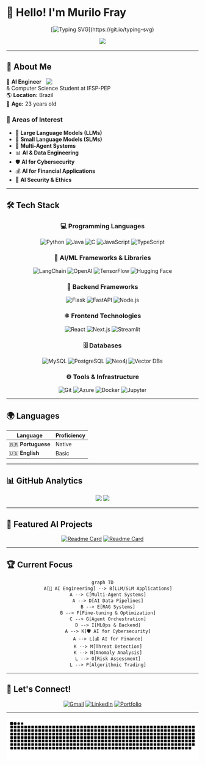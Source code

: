 # 👋 Hello! I'm Murilo Fray

<div align="center">
  
  [![Typing SVG](https://readme-typing-svg.herokuapp.com?font=Fira+Code&size=22&duration=3000&pause=1000&color=6366F1&center=true&vCenter=true&width=600&lines=AI+Engineer+%26+Computer+Science+Student;Passionate+about+LLMs+%26+Multi-Agent+Systems;Backend+Developer;Always+learning+something+new!)](https://git.io/typing-svg)
  
  <img src="https://media2.giphy.com/media/v1.Y2lkPTc5MGI3NjExZTZscDFuaXhxYnRqcm5mcDcxZGZmdGN3MHZudnJ0dTdvNTJsZHh1cyZlcD12MV9pbnRlcm5hbF9naWZfYnlfaWQmY3Q9Zw/11KzOet1ElBDz2/giphy.webp" width="300" />
  
</div>

---

## 🚀 About Me

<img align="right" src="https://github-readme-stats.vercel.app/api?username=murilofray&show_icons=true&theme=tokyonight&hide_border=true&bg_color=0D1117" width="400"/>

🤖 **AI Engineer** & Computer Science Student at IFSP-PEP  
🌎 **Location:** Brazil  
🎂 **Age:** 23 years old  

### 🎯 Areas of Interest
- 🧠 **Large Language Models (LLMs)**
- 📱 **Small Language Models (SLMs)**
- 🔄 **Multi-Agent Systems**
- 📊 **AI & Data Engineering**
- 🛡️ **AI for Cybersecurity**
- 💰 **AI for Financial Applications**
- 🔐 **AI Security & Ethics**

---

## 🛠️ Tech Stack

<div align="center">

### 💻 Programming Languages
![Python](https://img.shields.io/badge/Python-3776AB?style=for-the-badge&logo=python&logoColor=white)
![Java](https://img.shields.io/badge/Java-007396?style=for-the-badge&logo=openjdk&logoColor=white)
![C](https://img.shields.io/badge/C-A8B9CC?style=for-the-badge&logo=c&logoColor=black)
![JavaScript](https://img.shields.io/badge/JavaScript-F7DF1E?style=for-the-badge&logo=javascript&logoColor=black)
![TypeScript](https://img.shields.io/badge/TypeScript-3178C6?style=for-the-badge&logo=typescript&logoColor=white)

### 🤖 AI/ML Frameworks & Libraries
![LangChain](https://img.shields.io/badge/LangChain-1C3C3C?style=for-the-badge&logo=chainlink&logoColor=white)
![OpenAI](https://img.shields.io/badge/OpenAI-412991?style=for-the-badge&logo=openai&logoColor=white)
![TensorFlow](https://img.shields.io/badge/TensorFlow-FF6F00?style=for-the-badge&logo=tensorflow&logoColor=white)
![Hugging Face](https://img.shields.io/badge/🤗_Hugging_Face-FFD21E?style=for-the-badge&logoColor=black)

### 🚀 Backend Frameworks
![Flask](https://img.shields.io/badge/Flask-000000?style=for-the-badge&logo=flask&logoColor=white)
![FastAPI](https://img.shields.io/badge/FastAPI-009688?style=for-the-badge&logo=fastapi&logoColor=white)
![Node.js](https://img.shields.io/badge/Node.js-339933?style=for-the-badge&logo=nodedotjs&logoColor=white)

### ⚛️ Frontend Technologies
![React](https://img.shields.io/badge/React-61DAFB?style=for-the-badge&logo=react&logoColor=black)
![Next.js](https://img.shields.io/badge/Next.js-000000?style=for-the-badge&logo=nextdotjs&logoColor=white)
![Streamlit](https://img.shields.io/badge/Streamlit-FF4B4B?style=for-the-badge&logo=streamlit&logoColor=white)

### 🗄️ Databases
![MySQL](https://img.shields.io/badge/MySQL-4479A1?style=for-the-badge&logo=mysql&logoColor=white)
![PostgreSQL](https://img.shields.io/badge/PostgreSQL-336791?style=for-the-badge&logo=postgresql&logoColor=white)
![Neo4j](https://img.shields.io/badge/Neo4j-008CC1?style=for-the-badge&logo=neo4j&logoColor=white)
![Vector DBs](https://img.shields.io/badge/Vector_DBs-FF6B6B?style=for-the-badge&logo=database&logoColor=white)

### ⚙️ Tools & Infrastructure
![Git](https://img.shields.io/badge/Git-F05032?style=for-the-badge&logo=git&logoColor=white)
![Azure](https://img.shields.io/badge/Microsoft_Azure-0078D4?style=for-the-badge&logo=microsoft-azure&logoColor=white)
![Docker](https://img.shields.io/badge/Docker-2496ED?style=for-the-badge&logo=docker&logoColor=white)
![Jupyter](https://img.shields.io/badge/Jupyter-F37626?style=for-the-badge&logo=jupyter&logoColor=white)

</div>

---

## 🌍 Languages

<div align="center">
  
| Language | Proficiency |
|----------|-------------|
| 🇧🇷 **Portuguese** | Native |
| 🇺🇸 **English** | Basic |

</div>

---

## 📊 GitHub Analytics

<div align="center">
  
<img src="https://github-readme-stats.vercel.app/api/top-langs/?username=murilofray&layout=compact&theme=tokyonight&hide_border=true&bg_color=0D1117" width="400"/>

<img src="https://github-readme-streak-stats.herokuapp.com/?user=murilofray&theme=tokyonight&hide_border=true&background=0D1117" width="400"/>

</div>

---

## 🎯 Featured AI Projects

<div align="center">

[![Readme Card](https://github-readme-stats.vercel.app/api/pin/?username=murilofray&repo=llm-multiagent-system&theme=tokyonight&hide_border=true&bg_color=0D1117)](https://github.com/murilofray/llm-multiagent-system)
[![Readme Card](https://github-readme-stats.vercel.app/api/pin/?username=murilofray&repo=ai-data-pipeline&theme=tokyonight&hide_border=true&bg_color=0D1117)](https://github.com/murilofray/ai-data-pipeline)

</div>

---

## 🏆 Current Focus

<div align="center">

```mermaid
graph TD
    A[🤖 AI Engineering] --> B[LLM/SLM Applications]
    A --> C[Multi-Agent Systems]
    A --> D[AI Data Pipelines]
    B --> E[RAG Systems]
    B --> F[Fine-tuning & Optimization]
    C --> G[Agent Orchestration]
    D --> I[MLOps & Backend]
    A --> K[🛡️ AI for Cybersecurity]
    A --> L[💰 AI for Finance]
    K --> M[Threat Detection]
    K --> N[Anomaly Analysis]
    L --> O[Risk Assessment]
    L --> P[Algorithmic Trading]
```

</div>

---

## 🤝 Let's Connect!

<div align="center">
  
[![Gmail](https://img.shields.io/badge/Gmail-D14836?style=for-the-badge&logo=gmail&logoColor=white)](mailto:murilofray01@gmail.com)
[![LinkedIn](https://img.shields.io/badge/LinkedIn-0077B5?style=for-the-badge&logo=linkedin&logoColor=white)](https://www.linkedin.com/in/murilofray/)
[![Portfolio](https://img.shields.io/badge/Portfolio-FF5722?style=for-the-badge&logo=google-chrome&logoColor=white)](#)

</div>

---

<div align="center">
  <img src="https://raw.githubusercontent.com/platane/snk/output/github-contribution-grid-snake-dark.svg" alt="Snake animation" />
</div>
